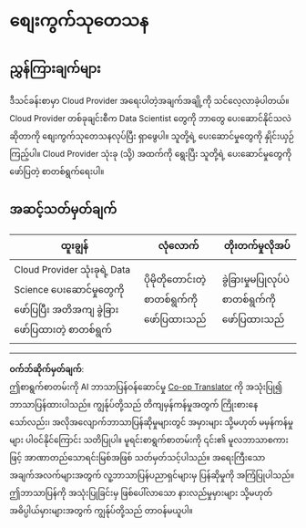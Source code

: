 <!--
CO_OP_TRANSLATOR_METADATA:
{
  "original_hash": "96f3696153d9ed54b19a1bb65438c104",
  "translation_date": "2025-08-30T17:50:42+00:00",
  "source_file": "5-Data-Science-In-Cloud/17-Introduction/assignment.md",
  "language_code": "my"
}
-->
# စျေးကွက်သုတေသန

## ညွှန်ကြားချက်များ

ဒီသင်ခန်းစာမှာ Cloud Provider အရေးပါတဲ့အချက်အချို့ကို သင်လေ့လာခဲ့ပါတယ်။ Cloud Provider တစ်ခုချင်းစီက Data Scientist တွေကို ဘာတွေ ပေးဆောင်နိုင်သလဲဆိုတာကို စျေးကွက်သုတေသနလုပ်ပြီး ရှာဖွေပါ။ သူတို့ရဲ့ ပေးဆောင်မှုတွေကို နှိုင်းယှဉ်ကြည့်ပါ။ Cloud Provider သုံးခု (သို့) အထက်ကို ရွေးပြီး သူတို့ရဲ့ ပေးဆောင်မှုတွေကို ဖော်ပြတဲ့ စာတစ်ရွက်ရေးပါ။

## အဆင့်သတ်မှတ်ချက်

ထူးချွန် | လုံလောက် | တိုးတက်မှုလိုအပ်
--- | --- | -- |
Cloud Provider သုံးခုရဲ့ Data Science ပေးဆောင်မှုတွေကို ဖော်ပြပြီး အတိအကျ ခွဲခြားဖော်ပြထားတဲ့ စာတစ်ရွက် | ပိုမိုတိုတောင်းတဲ့ စာတစ်ရွက်ကို ဖော်ပြထားသည် | ခွဲခြားမှုမပြုလုပ်ပဲ စာတစ်ရွက်ကို ဖော်ပြထားသည်

---

**ဝက်ဘ်ဆိုက်မှတ်ချက်**:  
ဤစာရွက်စာတမ်းကို AI ဘာသာပြန်ဝန်ဆောင်မှု [Co-op Translator](https://github.com/Azure/co-op-translator) ကို အသုံးပြု၍ ဘာသာပြန်ထားပါသည်။ ကျွန်ုပ်တို့သည် တိကျမှန်ကန်မှုအတွက် ကြိုးစားနေသော်လည်း၊ အလိုအလျောက်ဘာသာပြန်ဆိုမှုများတွင် အမှားများ သို့မဟုတ် မမှန်ကန်မှုများ ပါဝင်နိုင်ကြောင်း သတိပြုပါ။ မူရင်းစာရွက်စာတမ်းကို ၎င်း၏ မူလဘာသာစကားဖြင့် အာဏာတည်သောရင်းမြစ်အဖြစ် သတ်မှတ်သင့်ပါသည်။ အရေးကြီးသောအချက်အလက်များအတွက် လူ့ဘာသာပြန်ပညာရှင်များမှ ပြန်ဆိုမှုကို အကြံပြုပါသည်။ ဤဘာသာပြန်ကို အသုံးပြုခြင်းမှ ဖြစ်ပေါ်လာသော နားလည်မှုမှားများ သို့မဟုတ် အဓိပ္ပါယ်မှားများအတွက် ကျွန်ုပ်တို့သည် တာဝန်မယူပါ။